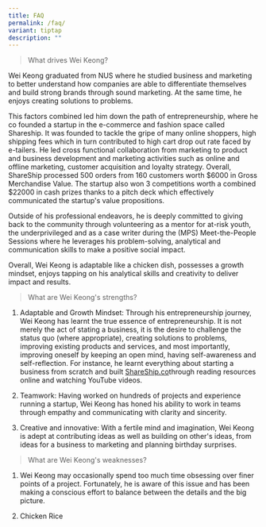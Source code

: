 ```yaml
---
title: FAQ
permalink: /faq/
variant: tiptap
description: ""
---
```

<blockquote>
<p>What drives Wei Keong?</p>
</blockquote>
<p>Wei Keong graduated from NUS where he studied business and marketing to
better understand how companies are able to differentiate themselves and
build strong brands through sound marketing. At the same time, he enjoys
creating solutions to problems.&nbsp;</p>
<p>This factors combined led him down the path of entrepreneurship, where
he co founded a startup in the e-commerce and fashion space called Shareship.
It was founded to tackle the gripe of many online shoppers, high shipping
fees which in turn contributed to high cart drop out rate faced by e-tailers.
He led cross functional collaboration from marketing to product and business
development and&nbsp;marketing activities such as online and offline marketing,
customer acquisition and loyalty strategy. Overall, ShareShip processed
500 orders from 160 customers worth $6000 in Gross Merchandise Value. The
startup also won 3 competitions worth a combined $22000 in cash prizes
thanks to a pitch deck which effectively communicated the startup's value
propositions.</p>
<p>Outside of his professional endeavors, he is deeply committed to giving
back to the community through volunteering as a mentor for at-risk youth,
the underprivileged and as a case writer during the (MPS) Meet-the-People
Sessions where he leverages his problem-solving, analytical and communication
skills to make a positive social impact.</p>
<p>Overall, Wei Keong is adaptable like a chicken dish, possesses a growth
mindset, enjoys tapping on his analytical skills and creativity to deliver
impact and results.</p>
<p></p>
<blockquote>
<p>What are Wei Keong's strengths?</p>
</blockquote>
<ol data-tight="true" class="tight">
<li>
<p>Adaptable and Growth Mindset: Through his entrepreneurship journey, Wei
Keong has learnt the true essence of entrepreneurship. It is not merely
the act of stating a business, it is the desire to challenge the status
quo (where appropriate), creating solutions to problems, improving existing
products and services, and most importantly, improving oneself by keeping
an open mind, having self-awareness and self-reflection. For instance,
he learnt everything about starting a business from scratch and built
<a href="http://ShareShip.co" rel="noopener noreferrer nofollow" target="_blank">ShareShip.co</a>through reading resources online and watching YouTube
videos.</p>
<p></p>
</li>
<li>
<p>Teamwork: Having worked on hundreds of projects and experience running
a startup, Wei Keong has honed his ability to work in teams through empathy
and communicating with clarity and sincerity.</p>
<p></p>
</li>
<li>
<p>Creative and innovative: With a fertile mind and imagination, Wei Keong
is adept at contributing ideas as well as building on other's ideas, from
ideas for a business to marketing and planning birthday surprises.</p>
<p></p>
</li>
</ol>
<p></p>
<blockquote>
<p>What are Wei Keong's weaknesses?</p>
</blockquote>
<ol data-tight="true" class="tight">
<li>
<p>Wei Keong may occasionally spend too much time obsessing over finer points
of a project. Fortunately, he is aware of this issue and has been making
a conscious effort to balance between the details and the big picture.</p>
<p></p>
</li>
<li>
<p>Chicken Rice</p>
<p>
<br>
</p>
</li>
</ol>
<p>
<br>
</p>
<p></p>